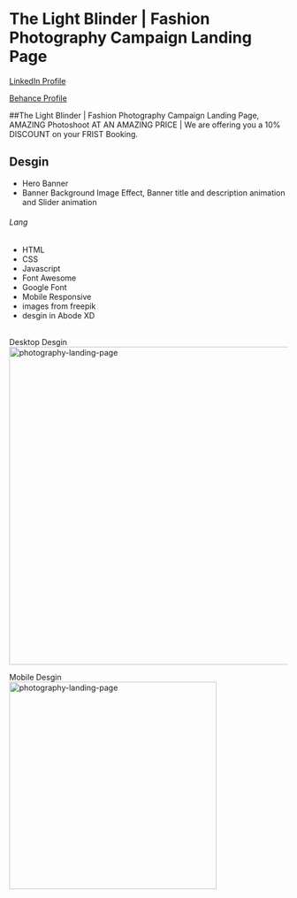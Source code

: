 # The Light Blinder | Fashion Photography Campaign Landing Page
<a href="https://www.linkedin.com/in/dharmendraverma95/" target="_blank">LinkedIn Profile </a>

<a href="https://www.behance.net/dhirukumar" target="_blank">Behance Profile </a>

##The Light Blinder | Fashion Photography Campaign Landing Page, AMAZING Photoshoot AT AN AMAZING PRICE | We are offering you a 10% DISCOUNT on your FRIST Booking.


## Desgin 
<ul>
  <li>Hero Banner</li>
  <li>Banner Background Image Effect, Banner title and description animation and Slider animation </li>
</ul>

###### Lang
<ul>
  <li>HTML</li>
  <li>CSS</li>
  <li>Javascript</li>
  <li>Font Awesome</li>
  <li>Google Font</li>
  <li>Mobile Responsive</li>
  <li>images from freepik</li>
  <li>desgin in Abode XD</li>
</ul>
<br>
<span>Desktop Desgin</span><br/>
<a href="https://www.behance.net/gallery/211928005/Fashion-Photography-Campaign-Landing-Page" target="_blank" >
<img src="./img/landing-page-desktop.gif" alt="photography-landing-page" width="575px" />
</a>

<span>Mobile Desgin</span><br/>
<a href="https://www.behance.net/gallery/211928005/Fashion-Photography-Campaign-Landing-Page" target="_blank" >
<img src="./img/landing-page-mobile.gif" alt="photography-landing-page" width="375px" />
</a>



